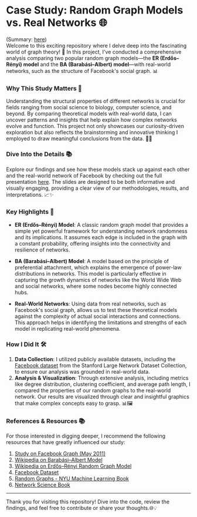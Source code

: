 # Case Study: Random Graph Models vs. Real Networks 🌐
(Summary: [here](https://docs.google.com/presentation/d/e/2PACX-1vTtmqViUhvGfKv9l7vQ-CA0uiJAoVHsTx2HKNyalixFWNvg6azr8HUVg1jwZWhm1w/pub?start=false&loop=false&delayms=3000))  
Welcome to this exciting repository where I delve deep into the fascinating world of graph theory! 🎉 In this project, I've conducted a comprehensive analysis comparing two popular random graph models—the **ER (Erdős–Rényi) model** and the **BA (Barabási–Albert) model**—with real-world networks, such as the structure of Facebook's social graph. 📊

### Why This Study Matters 🧐

Understanding the structural properties of different networks is crucial for fields ranging from social science to biology, computer science, and beyond. By comparing theoretical models with real-world data, I can uncover patterns and insights that help explain how complex networks evolve and function. This project not only showcases our curiosity-driven exploration but also reflects the brainstorming and innovative thinking I employed to draw meaningful conclusions from the data. 🧠💡

### Dive Into the Details 📚

Explore our findings and see how these models stack up against each other and the real-world network of Facebook by checking out the full presentation [here](https://docs.google.com/presentation/d/e/2PACX-1vTtmqViUhvGfKv9l7vQ-CA0uiJAoVHsTx2HKNyalixFWNvg6azr8HUVg1jwZWhm1w/pub?start=false&loop=false&delayms=3000). The slides are designed to be both informative and visually engaging, providing a clear view of our methodologies, results, and interpretations. 📈✨

### Key Highlights 🌟

- **ER (Erdős–Rényi) Model**: A classic random graph model that provides a simple yet powerful framework for understanding network randomness and its implications. It assumes each edge is included in the graph with a constant probability, offering insights into the connectivity and resilience of networks.

- **BA (Barabási–Albert) Model**: A model based on the principle of preferential attachment, which explains the emergence of power-law distributions in networks. This model is particularly effective in capturing the growth dynamics of networks like the World Wide Web and social networks, where some nodes become highly connected hubs.

- **Real-World Networks**: Using data from real networks, such as Facebook's social graph, allows us to test these theoretical models against the complexity of actual social interactions and connections. This approach helps in identifying the limitations and strengths of each model in replicating real-world phenomena.

### How I Did It 🛠️

1. **Data Collection**: I utilized publicly available datasets, including the [Facebook dataset](https://snap.stanford.edu/data/ego-Facebook.html) from the Stanford Large Network Dataset Collection, to ensure our analysis was grounded in real-world data.
2. **Analysis & Visualization**: Through extensive analysis, including metrics like degree distribution, clustering coefficient, and average path length, I compared the properties of our random graphs to the real-world network. Our results are visualized through clear and insightful graphics that make complex concepts easy to grasp. 📊🖼️

### References & Resources 📚

For those interested in digging deeper, I recommend the following resources that have greatly influenced our study:

1. [Study on Facebook Graph (May 2011)](https://www.researchgate.net/publication/51956889_The_Anatomy_of_the_Facebook_Social_Graph)
2. [Wikipedia on Barabási–Albert Model](https://en.wikipedia.org/wiki/Barab%C3%A1si%E2%80%93Albert_model)
3. [Wikipedia on Erdős–Rényi Random Graph Model](https://en.wikipedia.org/wiki/Erd%C5%91s%E2%80%93R%C3%A9nyi_model)
4. [Facebook Dataset](https://snap.stanford.edu/data/ego-Facebook.html)
5. [Random Graphs - NYU Machine Learning Book](https://cs.nyu.edu/~mohri/mlbook/)
6. [Network Science Book](http://networksciencebook.com/)

---

Thank you for visiting this repository! Dive into the code, review the findings, and feel free to contribute or share your thoughts.🌐💡

